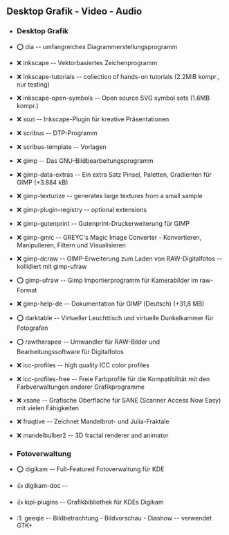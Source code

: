 ##  Desktop Grafik - Video - Audio

- ###  Desktop Grafik

- :o:  dia  --		umfangreiches Diagrammerstellungsprogramm
- :x:  inkscape  --	Vektorbasiertes Zeichenprogramm
- :x:  inkscape-tutorials  --	collection of hands-on tutorials (2.2MiB kompr., nur testing)
- :x:  inkscape-open-symbols  --	Open source SVG symbol sets (1.6MB kompr.)
- :x:  sozi  -- Inkscape-Plugin für kreative Präsentationen
- :x:  scribus  --	DTP-Programm
- :x:  scribus-template  -- Vorlagen

- :x:  gimp  --		Das GNU-Bildbearbeitungsprogramm
- :x:  gimp-data-extras  --	Ein extra Satz Pinsel, Paletten, Gradienten für GIMP (+3.884 kB)
- :x:  gimp-texturize  --	generates large textures from a small sample
- :x:  gimp-plugin-registry  --	optional extensions
- :x:  gimp-gutenprint  --	Gutenprint-Druckerweiterung für GIMP
- :x:  gimp-gmic  --	GREYC's Magic Image Converter - Konvertieren, Manipulieren, Filtern und Visualisieren
- :x:  gimp-dcraw  --	GIMP-Erweiterung zum Laden von RAW-Digitalfotos		-- kollidiert mit gimp-ufraw
- :o:  gimp-ufraw  --	Gimp Importierprogramm für Kamerabilder im raw-Format
- :x:  gimp-help-de  --	Dokumentation für GIMP (Deutsch) (+31,8 MB)

- :o:  darktable  --	Virtueller Leuchttisch und virtuelle Dunkelkammer für Fotografen
- :o:  rawtherapee  --	Umwandler für RAW-Bilder und Bearbeitungssoftware für Digitalfotos

- :x:  icc-profiles  -- high quality ICC color profiles
- :x:  icc-profiles-free  -- Freie Farbprofile für die Kompatibilität mit den Farbverwaltungen anderer Grafikprogramme

- :x:  xsane  --	Grafische Oberfläche für SANE (Scanner Access Now Easy) mit vielen Fähigkeiten
- :x:  fraqtive  --	Zeichnet Mandelbrot- und Julia-Fraktale
- :x:  mandelbulber2  --	3D fractal renderer and animator

- ###  Fotoverwaltung

- :o:  digikam  -- Full-Featured Fotoverwaltung für KDE
- :+1:  digikam-doc  --
- :+1:  kipi-plugins  -- Grafikbibliothek für KDEs Digikam
- :1:  geeqie  --	Bildbetrachtung - Bildvorschau - Diashow -- verwendet GTK+

